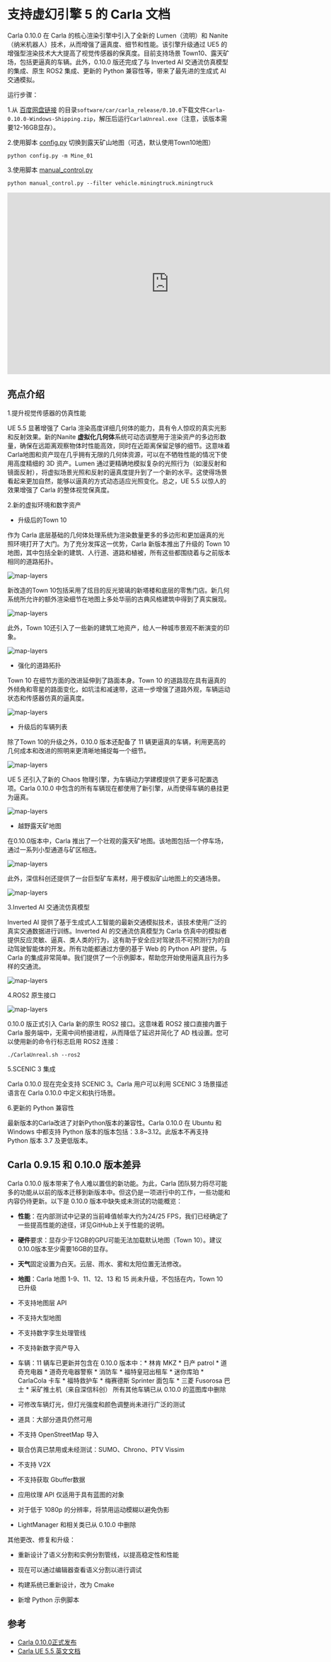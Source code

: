 # 支持虚幻引擎 5 的 Carla 文档

Carla 0.10.0 在 Carla 的核心渲染引擎中引入了全新的 Lumen（流明）和 Nanite（纳米机器人）技术，从而增强了逼真度、细节和性能。该引擎升级通过 UE5 的增强型渲染技术大大提高了视觉传感器的保真度。目前支持场景 Town10、露天矿场，包括更逼真的车辆。此外，0.10.0 版还完成了与 Inverted AI 交通流仿真模型的集成、原生 ROS2 集成、更新的 Python 兼容性等，带来了最先进的生成式 AI 交通模拟。

运行步骤：

1.从 [百度网盘链接](https://pan.baidu.com/s/1n2fJvWff4pbtMe97GOqtvQ?pwd=hutb) 的目录`software/car/carla_release/0.10.0`下载文件`Carla-0.10.0-Windows-Shipping.zip`，解压后运行`CarlaUnreal.exe`（注意，该版本需要12-16GB显存）。

2.使用脚本 [config.py](https://github.com/carla-simulator/carla/blob/ue5-dev/PythonAPI/util/config.py) 切换到露天矿山地图（可选，默认使用Town10地图）
```shell
python config.py -m Mine_01
```

3.使用脚本 [manual_control.py](https://github.com/carla-simulator/carla/blob/ue5-dev/PythonAPI/examples/manual_control.py)
```shell
python manual_control.py --filter vehicle.miningtruck.miningtruck
```


<iframe width="730" height="411" src="https://www.youtube.com/embed/u2TxYhv3UKE" title="CARLA 0.10.0 release video" frameborder="0" allow="accelerometer; autoplay; clipboard-write; encrypted-media; gyroscope; picture-in-picture; web-share" referrerpolicy="strict-origin-when-cross-origin" allowfullscreen></iframe>

## 亮点介绍

1.提升视觉传感器的仿真性能

UE 5.5 显著增强了 Carla 渲染高度详细几何体的能力，具有令人惊叹的真实光影和反射效果。新的Nanite **虚拟化几何体**系统可动态调整用于渲染资产的多边形数量，确保在远距离观察物体时性能高效，同时在近距离保留足够的细节。这意味着Carla地图和资产现在几乎拥有无限的几何体资源，可以在不牺牲性能的情况下使用高度精细的 3D 资产。Lumen 通过更精确地模拟复杂的光照行为（如漫反射和镜面反射），将虚拟场景光照和反射的逼真度提升到了一个新的水平。这使得场景看起来更加自然，能够以逼真的方式动态适应光照变化。总之，UE 5.5 以惊人的效果增强了 Carla 的整体视觉保真度。

2.新的虚拟环境和数字资产  

* 升级后的Town 10

作为 Carla 底层基础的几何体处理系统为渲染数量更多的多边形和更加逼真的光照环境打开了大门。为了充分发挥这一优势，Carla 新版本推出了升级的 Town 10地图，其中包括全新的建筑、人行道、道路和植被，所有这些都围绕着与之前版本相同的道路拓扑。 

![map-layers](../img/ue5/town10_montage.gif)


新改造的Town 10包括采用了炫目的反光玻璃的新塔楼和底层的零售门店。新几何系统所允许的额外渲染细节在地图上多处华丽的古典风格建筑中得到了真实展现。

![map-layers](../img/ue5/town10_classical_buildings.gif)


此外，Town 10还引入了一些新的建筑工地资产，给人一种城市景观不断演变的印象。

![map-layers](../img/ue5/town10_construction.gif)


* 强化的道路拓扑

Town 10 在细节方面的改进延伸到了路面本身。Town 10 的道路现在具有逼真的外倾角和零星的路面变化，如坑洼和减速带，这进一步增强了道路外观，车辆运动状态和传感器仿真的逼真度。

![map-layers](../img/ue5/town10_potholes_speedbumps.gif)

* 升级后的车辆列表

除了Town 10的升级之外，0.10.0 版本还配备了 11 辆更逼真的车辆，利用更高的几何成本和改进的照明来更清晰地捕捉每一个细节。

![map-layers](../img/ue5/vehicle_montage.gif)


UE 5 还引入了新的 Chaos 物理引擎，为车辆动力学建模提供了更多可配置选项。Carla 0.10.0 中包含的所有车辆现在都使用了新引擎，从而使得车辆的悬挂更为逼真。

![map-layers](../img/ue5/speed_bumps.gif)


* 越野露天矿地图

在0.10.0版本中，Carla 推出了一个壮观的露天矿地图。该地图包括一个停车场，通过一系列小型通道与矿区相连。

![map-layers](../img/ue5/mine_map.gif)

此外，深信科创还提供了一台巨型矿车素材，用于模拟矿山地图上的交通场景。

![map-layers](../img/ue5/mine_truck.gif)

3.Inverted AI 交通流仿真模型


Inverted AI 提供了基于生成式人工智能的最新交通模拟技术，该技术使用广泛的真实交通数据进行训练。Inverted AI 的交通流仿真模型为 Carla 仿真中的模拟者提供反应灵敏、逼真、类人类的行为，这有助于安全应对驾驶员不可预测行为的自动驾驶智能体的开发。所有功能都通过方便的基于 Web 的 Python API 提供，与 Carla 的集成非常简单。我们提供了一个示例脚本，帮助您开始使用逼真且行为多样的交通流。

![map-layers](../img/ue5/invertedai_traffic.gif)


4.ROS2 原生接口

![map-layers](../img/ue5/ros_carla.gif)

0.10.0 版正式引入 Carla 新的原生 ROS2 接口。这意味着 ROS2 接口直接内置于 Carla 服务端中，无需中间桥接进程，从而降低了延迟并简化了 AD 栈设置。您可以使用新的命令行标志启用 ROS2 连接：

```shell
./CarlaUnreal.sh --ros2
```

5.SCENIC 3 集成


Carla 0.10.0 现在完全支持 SCENIC 3。Carla 用户可以利用 SCENIC 3 场景描述语言在 Carla 0.10.0 中定义和执行场景。

6.更新的 Python 兼容性

最新版本的Carla改进了对新Python版本的兼容性。Carla 0.10.0 在 Ubuntu 和 Windows 中都支持 Python 版本的版本包括：3.8~3.12。此版本不再支持 Python 版本 3.7 及更低版本。


## Carla 0.9.15 和 0.10.0 版本差异

Carla 0.10.0 版本带来了令人难以置信的新功能。为此，Carla 团队努力将尽可能多的功能从以前的版本迁移到新版本中。但这仍是一项进行中的工作，一些功能和内容仍待更新。以下是 0.10.0 版本中缺失或未测试的功能概览：


* **性能**：在内部测试中记录的当前峰值帧率大约为24/25 FPS，我们已经确定了一些提高性能的途径，详见GitHub上关于性能的说明。

* **硬件**要求：显存少于12GB的GPU可能无法加载默认地图（Town 10）。建议0.10.0版本至少需要16GB的显存。

* **天气**固定设置为白天。云层、雨水、雾和太阳位置无法修改。

* **地图**：Carla 地图 1-9、11、12、13 和 15 尚未升级，不包括在内，Town 10 已升级

* 不支持地图层 API

* 不支持大型地图

* 不支持数字孪生处理管线

* 不支持新数字资产导入

* 车辆：11 辆车已更新并包含在 0.10.0 版本中：* 林肯 MKZ * 日产 patrol * 道奇充电器 * 道奇充电器警察 * 消防车 * 福特皇冠出租车 * 迷你库珀 * CarlaCola 卡车 * 福特救护车 * 梅赛德斯 Sprinter 面包车 * 三菱 Fusorosa 巴士 * 采矿推土机（来自深信科创） 所有其他车辆已从 0.10.0 的蓝图库中删除

* 可修改车辆灯光，但灯光强度和颜色调整尚未进行广泛的测试

* 道具：大部分道具仍然可用

* 不支持 OpenStreetMap 导入

* 联合仿真已禁用或未经测试：SUMO、Chrono、PTV Vissim

* 不支持 V2X

* 不支持获取 Gbuffer数据

* 应用纹理 API 仅适用于具有蓝图的对象

* 对于低于 1080p 的分辨率，将禁用运动模糊以避免伪影

* LightManager 和相关类已从 0.10.0 中删除



其他更改、修复和升级：


* 重新设计了语义分割和实例分割管线，以提高稳定性和性能

* 现在可以通过编辑器查看语义分割以进行调试

* 构建系统已重新设计，改为 Cmake

* 新增 Python 示例脚本


## 参考
- [Carla 0.10.0正式发布](https://mp.weixin.qq.com/s/RJnuWGGIf8733ACsS9olIw)
- [Carla UE 5.5 英文文档](carla-ue5.readthedocs.io)

